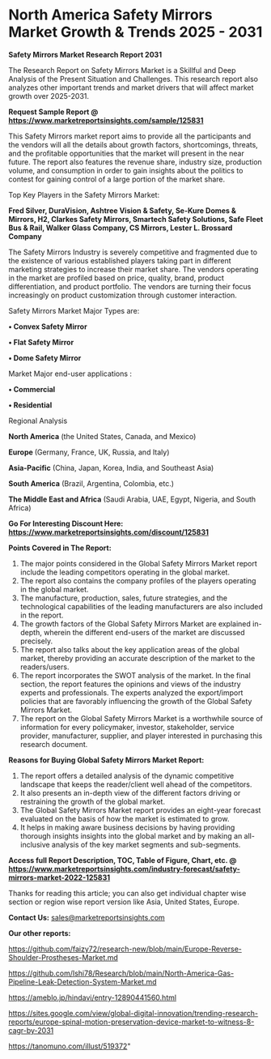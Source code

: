 # North America Safety Mirrors Market Growth & Trends 2025 - 2031

<strong>Safety Mirrors Market Research Report 2031</strong>

The Research Report on Safety Mirrors Market is a Skillful and Deep Analysis of the Present Situation and Challenges. This research report also analyzes other important trends and market drivers that will affect market growth over 2025-2031.

<strong>Request Sample Report @ <a href=https://www.marketreportsinsights.com/sample/125831>https://www.marketreportsinsights.com/sample/125831</a></strong>

This Safety Mirrors market report aims to provide all the participants and the vendors will all the details about growth factors, shortcomings, threats, and the profitable opportunities that the market will present in the near future. The report also features the revenue share, industry size, production volume, and consumption in order to gain insights about the politics to contest for gaining control of a large portion of the market share.

Top Key Players in the Safety Mirrors Market:

<strong>Fred Silver, DuraVision, Ashtree Vision & Safety, Se-Kure Domes & Mirrors, H2, Clarkes Safety Mirrors, Smartech Safety Solutions, Safe Fleet Bus & Rail, Walker Glass Company, CS Mirrors, Lester L. Brossard Company</strong>

The Safety Mirrors Industry is severely competitive and fragmented due to the existence of various established players taking part in different marketing strategies to increase their market share. The vendors operating in the market are profiled based on price, quality, brand, product differentiation, and product portfolio. The vendors are turning their focus increasingly on product customization through customer interaction.

Safety Mirrors Market Major Types are:

<strong>• Convex Safety Mirror

• Flat Safety Mirror

• Dome Safety Mirror</strong>

Market Major end-user applications :

<strong>• Commercial

• Residential</strong>

Regional Analysis

</u><strong><b>North America</b></strong> (the United States, Canada, and Mexico)

<strong><b>Europe </b></strong>(Germany, France, UK, Russia, and Italy)

<strong><b>Asia-Pacific</b></strong> (China, Japan, Korea, India, and Southeast Asia)

<strong><b>South America</b></strong> (Brazil, Argentina, Colombia, etc.)

<strong><b>The Middle East and Africa</b></strong> (Saudi Arabia, UAE, Egypt, Nigeria, and South Africa)

<strong>Go For Interesting Discount Here: <a href=https://www.marketreportsinsights.com/discount/125831>https://www.marketreportsinsights.com/discount/125831</a></strong>

<strong>Points Covered in The Report:</strong>
<ol>
  <li>The major points considered in the Global Safety Mirrors Market report include the leading competitors operating in the global market.</li>
  <li>The report also contains the company profiles of the players operating in the global market.</li>
  <li>The manufacture, production, sales, future strategies, and the technological capabilities of the leading manufacturers are also included in the report.</li>
  <li>The growth factors of the Global Safety Mirrors Market are explained in-depth, wherein the different end-users of the market are discussed precisely.</li>
  <li>The report also talks about the key application areas of the global market, thereby providing an accurate description of the market to the readers/users.</li>
  <li>The report incorporates the SWOT analysis of the market. In the final section, the report features the opinions and views of the industry experts and professionals. The experts analyzed the export/import policies that are favorably influencing the growth of the Global Safety Mirrors Market.</li>
  <li>The report on the Global Safety Mirrors Market is a worthwhile source of information for every policymaker, investor, stakeholder, service provider, manufacturer, supplier, and player interested in purchasing this research document.</li>
</ol>
<strong>Reasons for Buying Global Safety Mirrors Market Report:</strong>

<ol>
  <li>The report offers a detailed analysis of the dynamic competitive landscape that keeps the reader/client well ahead of the competitors.</li>
  <li>It also presents an in-depth view of the different factors driving or restraining the growth of the global market.</li>
  <li>The Global Safety Mirrors Market report provides an eight-year forecast evaluated on the basis of how the market is estimated to grow.</li>
  <li>It helps in making aware business decisions by having providing thorough insights insights into the global market and by making an all-inclusive analysis of the key market segments and sub-segments.</li>
</ol>
<strong>Access full Report Description, TOC, Table of Figure, Chart, etc. @ <a href=https://www.marketreportsinsights.com/industry-forecast/safety-mirrors-market-2022-125831>https://www.marketreportsinsights.com/industry-forecast/safety-mirrors-market-2022-125831</a></strong>


Thanks for reading this article; you can also get individual chapter wise section or region wise report version like Asia, United States, Europe.

<strong>Contact Us:</strong>
sales@marketreportsinsights.com

<strong>Our other reports:</strong>

<a href=https://github.com/faizy72/research-new/blob/main/Europe-Reverse-Shoulder-Prostheses-Market.md>https://github.com/faizy72/research-new/blob/main/Europe-Reverse-Shoulder-Prostheses-Market.md</a>

<a href=https://github.com/Ishi78/Research/blob/main/North-America-Gas-Pipeline-Leak-Detection-System-Market.md>https://github.com/Ishi78/Research/blob/main/North-America-Gas-Pipeline-Leak-Detection-System-Market.md</a>

<a href=https://ameblo.jp/hindavi/entry-12890441560.html>https://ameblo.jp/hindavi/entry-12890441560.html</a>

<a href=https://sites.google.com/view/global-digital-innovation/trending-research-reports/europe-spinal-motion-preservation-device-market-to-witness-8-cagr-by-2031>https://sites.google.com/view/global-digital-innovation/trending-research-reports/europe-spinal-motion-preservation-device-market-to-witness-8-cagr-by-2031</a>

<a href=https://tanomuno.com/illust/519372>https://tanomuno.com/illust/519372</a>"
